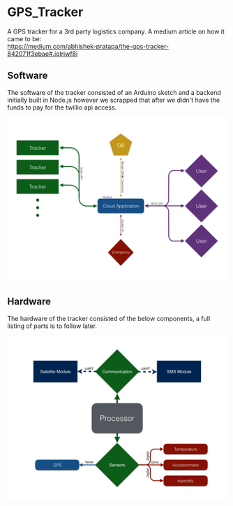 # GPS_Tracker
A GPS tracker for a 3rd party logistics company. A medium article on how it came to be:<br/> https://medium.com/abhishek-pratapa/the-gps-tracker-842071f3ebae#.iqlriwf8i

<h2>Software</h2>

The software of the tracker consisted of an Arduino sketch and a backend initially built in Node.js however we scrapped that after we didn't have the funds to pay for the twillio api access.<br/>

![alt tag](images/SoftwareDesign.png)

<h2>Hardware</h2>

The hardware of the tracker consisted of the below components, a full listing of parts is to follow later. <br/>

![alt tag](images/HardwareArchitecture.png)

